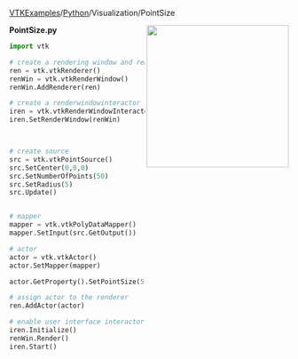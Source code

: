[VTKExamples](/index/)/[Python](/Python)/Visualization/PointSize

<img align="right" src="https://github.com/lorensen/VTKExamples/blob/gh-pages/Testing/Baseline/Visualization/TestPointSize.png?raw=true" width="256" />

**PointSize.py**
```python
import vtk

# create a rendering window and renderer
ren = vtk.vtkRenderer()
renWin = vtk.vtkRenderWindow()
renWin.AddRenderer(ren)

# create a renderwindowinteractor
iren = vtk.vtkRenderWindowInteractor()
iren.SetRenderWindow(renWin)



# create source
src = vtk.vtkPointSource()
src.SetCenter(0,0,0)
src.SetNumberOfPoints(50)
src.SetRadius(5)
src.Update()


# mapper
mapper = vtk.vtkPolyDataMapper()
mapper.SetInput(src.GetOutput())

# actor
actor = vtk.vtkActor()
actor.SetMapper(mapper)

actor.GetProperty().SetPointSize(5)

# assign actor to the renderer
ren.AddActor(actor)

# enable user interface interactor
iren.Initialize()
renWin.Render()
iren.Start()
```
